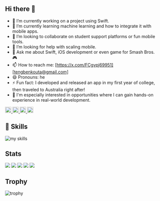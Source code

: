 ## Hi there 👋

- 🔭 I’m currently working on a project using Swift.
- 🌱 I’m currently learning machine learning and how to integrate it with mobile apps.
- 👯 I’m looking to collaborate on student support platforms or fun mobile tools.
- 🤔 I’m looking for help with scaling mobile.
- 💬 Ask me about Swift, iOS development or even game for Smash Bros. 🎮
- 📫 How to reach me: [https://x.com/FCgvpj69951][tengbenkouta@gmail.com]
- 😄 Pronouns: he
- ⚡ Fun fact: I developed and released an app in my first year of college, then traveled to Australia right after!
- 💼 I'm especially interested in opportunities where I can gain hands-on experience in real-world development.

<p align="left">
  <a href="https://github.com/Keichan15">
    <img height="20" src="https://komarev.com/ghpvc/?username=dogofsunrising" />
  </a>
  <a href="https://github.com/Keichan15">
    <img height="20" src="https://img.shields.io/github/followers/dogofsunrising?label=follow&logo=github&style=flat" />
  </a>
  <a href="http://qiita.com/Keichan_15">
    <img height="20" src="https://qiita-badge.apiapi.app/s/INUSHIBA/posts.svg" />
  </a>
  <a href="http://qiita.com/Keichan_15">
    <img height="20" src="https://qiita-badge.apiapi.app/s/INUSHIBA/contributions.svg" />
  </a>
</p>

## 🌱 Skills
<img alt="my skills" src="https://skillicons.dev/icons?theme=dark&perline=7&i=swift,kotlin,java,c,processing,html,css,js,figma,python,aws,azure" />
<br>

## Stats
![](http://github-profile-summary-cards.vercel.app/api/cards/profile-details?username=dogofsunrising&theme=gruvbox)
![](http://github-profile-summary-cards.vercel.app/api/cards/repos-per-language?username=dogofsunrising&theme=gruvbox)
![](http://github-profile-summary-cards.vercel.app/api/cards/most-commit-language?username=dogofsunrising&theme=gruvbox)
![](http://github-profile-summary-cards.vercel.app/api/cards/stats?username=dogo[fsunrising&theme=gruvbox)
![](http://github-profile-summary-cards.vercel.app/api/cards/productive-time?username=dogofsunrising&theme=gruvbox&utcOffset=9)

## Trophy
![trophy](https://github-profile-trophy.vercel.app/?username=dogofsunrising&theme=gruvbox)
